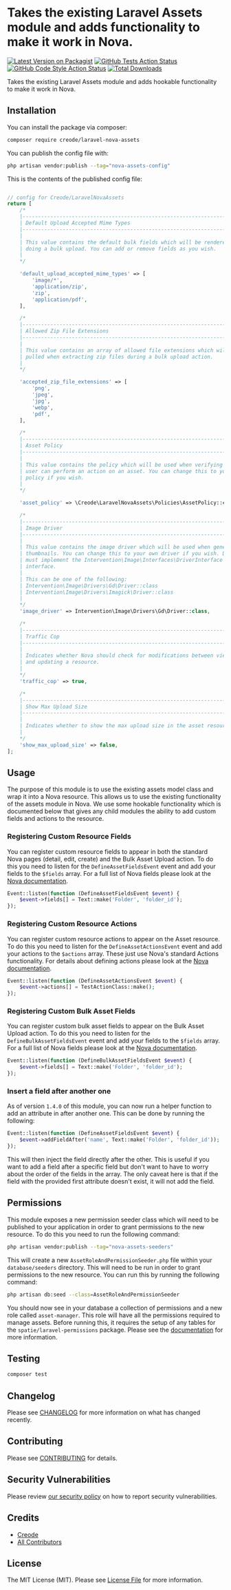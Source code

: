 # Takes the existing Laravel Assets module and adds functionality to make it work in Nova.

[![Latest Version on Packagist](https://img.shields.io/packagist/v/creode/laravel-nova-assets.svg?style=flat-square)](https://packagist.org/packages/creode/laravel-nova-assets)
[![GitHub Tests Action Status](https://img.shields.io/github/actions/workflow/status/creode-modules/laravel-nova-assets/run-tests.yml?branch=main&label=tests&style=flat-square)](https://github.com/creode-modules/laravel-nova-assets/actions?query=workflow%3Arun-tests+branch%3Amain)
[![GitHub Code Style Action Status](https://img.shields.io/github/actions/workflow/status/creode-modules/laravel-nova-assets/fix-php-code-style-issues.yml?branch=main&label=code%20style&style=flat-square)](https://github.com/creode-modules/laravel-nova-assets/actions?query=workflow%3A"Fix+PHP+code+style+issues"+branch%3Amain)
[![Total Downloads](https://img.shields.io/packagist/dt/creode/laravel-nova-assets.svg?style=flat-square)](https://packagist.org/packages/creode/laravel-nova-assets)

Takes the existing Laravel Assets module and adds hookable functionality to make it work in Nova.

## Installation

You can install the package via composer:

```bash
composer require creode/laravel-nova-assets
```

You can publish the config file with:

```bash
php artisan vendor:publish --tag="nova-assets-config"
```

This is the contents of the published config file:

```php

// config for Creode/LaravelNovaAssets
return [
    /*
    |--------------------------------------------------------------------------
    | Default Upload Accepted Mime Types
    |--------------------------------------------------------------------------
    |
    | This value contains the default bulk fields which will be rendered when
    | doing a bulk upload. You can add or remove fields as you wish.
    |
    */

    'default_upload_accepted_mime_types' => [
        'image/*',
        'application/zip',
        'zip',
        'application/pdf',
    ],

    /*
    |--------------------------------------------------------------------------
    | Allowed Zip File Extensions
    |--------------------------------------------------------------------------
    |
    | This value contains an array of allowed file extensions which will be
    | pulled when extracting zip files during a bulk upload action.
    |
    */

    'accepted_zip_file_extensions' => [
        'png',
        'jpeg',
        'jpg',
        'webp',
        'pdf',
    ],

    /*
    |--------------------------------------------------------------------------
    | Asset Policy
    |--------------------------------------------------------------------------
    |
    | This value contains the policy which will be used when verifying if a
    | user can perform an action on an asset. You can change this to your own
    | policy if you wish.
    |
    */

    'asset_policy' => \Creode\LaravelNovaAssets\Policies\AssetPolicy::class,

    /*
    |--------------------------------------------------------------------------
    | Image Driver
    |--------------------------------------------------------------------------
    |
    | This value contains the image driver which will be used when generating
    | thumbnails. You can change this to your own driver if you wish. Drivers
    | must implement the Intervention\Image\Interfaces\DriverInterface
    | interface.
    |
    | This can be one of the following:
    | Intervention\Image\Drivers\Gd\Driver::class
    | Intervention\Image\Drivers\Imagick\Driver::class
    |
    */
    'image_driver' => Intervention\Image\Drivers\Gd\Driver::class,

    /*
    |--------------------------------------------------------------------------
    | Traffic Cop
    |--------------------------------------------------------------------------
    |
    | Indicates whether Nova should check for modifications between viewing
    | and updating a resource.
    |
    */
    'traffic_cop' => true,

    /*
    |--------------------------------------------------------------------------
    | Show Max Upload Size
    |--------------------------------------------------------------------------
    |
    | Indicates whether to show the max upload size in the asset resource.
    |
    */
    'show_max_upload_size' => false,
];
```

## Usage
The purpose of this module is to use the existing assets model class and wrap it into a Nova resource. This allows us to use the existing functionality of the assets module in Nova. We use some hookable functionality which is documented below that gives any child modules the ability to add custom fields and actions to the resource.

### Registering Custom Resource Fields
You can register custom resource fields to appear in both the standard Nova pages (detail, edit, create) and the Bulk Asset Upload action. To do this you need to listen for the `DefineAssetFieldsEvent` event and add your fields to the `$fields` array. For a full list of Nova fields please look at the [Nova documentation](https://nova.laravel.com/docs/4.0/resources/fields.html).
    
```php
Event::listen(function (DefineAssetFieldsEvent $event) {
    $event->fields[] = Text::make('Folder', 'folder_id');
});
```

### Registering Custom Resource Actions
You can register custom resource actions to appear on the Asset resource. To do this you need to listen for the `DefineAssetActionsEvent` event and add your actions to the `$actions` array. These just use Nova's standard Actions functionality. For details about defining actions please look at the [Nova documentation](https://nova.laravel.com/docs/4.0/actions/defining-actions.html).

```php
Event::listen(function (DefineAssetActionsEvent $event) {
    $event->actions[] = TestActionClass::make();
});
```

### Registering Custom Bulk Asset Fields
You can register custom bulk asset fields to appear on the Bulk Asset Upload action. To do this you need to listen for the `DefineBulkAssetFieldsEvent` event and add your fields to the `$fields` array. For a full list of Nova fields please look at the [Nova documentation](https://nova.laravel.com/docs/4.0/resources/fields.html).
    
```php
Event::listen(function (DefineBulkAssetFieldsEvent $event) {
    $event->fields[] = Text::make('Folder', 'folder_id');
});
```

### Insert a field after another one
As of version `1.4.0` of this module, you can now run a helper function to add an attribute in after another one. This can be done by running the following:
    
```php
Event::listen(function (DefineAssetFieldsEvent $event) {
    $event->addFieldAfter('name', Text::make('Folder', 'folder_id'));
});
```

This will then inject the field directly after the other. This is useful if you want to add a field after a specific field but don't want to have to worry about the order of the fields in the array. The only caveat here is that if the field with the provided first attribute doesn't exist, it will not add the field.

## Permissions
This module exposes a new permission seeder class which will need to be published to your application in order to grant permissions to the new resource. To do this you need to run the following command:

```bash
php artisan vendor:publish --tag="nova-assets-seeders"
```

This will create a new `AssetRoleAndPermissionSeeder.php` file within your `database/seeders` directory. This will need to be run in order to grant permissions to the new resource. You can run this by running the following command:

```bash
php artisan db:seed --class=AssetRoleAndPermissionSeeder
```

You should now see in your database a collection of permissions and a new role called `asset-manager`. This role will have all the permissions required to manage assets. Before running this, it requires the setup of any tables for the `spatie/laravel-permissions` package. Please see the [documentation](https://spatie.be/docs/laravel-permission/v6/installation-laravel) for more information.

## Testing

```bash
composer test
```

## Changelog

Please see [CHANGELOG](CHANGELOG.md) for more information on what has changed recently.

## Contributing

Please see [CONTRIBUTING](CONTRIBUTING.md) for details.

## Security Vulnerabilities

Please review [our security policy](../../security/policy) on how to report security vulnerabilities.

## Credits

- [Creode](https://github.com/creode)
- [All Contributors](../../contributors)

## License

The MIT License (MIT). Please see [License File](LICENSE.md) for more information.
